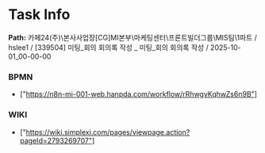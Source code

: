 # Task Info

**Path:** 카페24(주)\본사사업장\[CG]MI본부\마케팅센터\프론트빌더그룹\MIS팀\1파트 / hslee1 / [339504] 미팅_회의 회의록 작성 _ 미팅_회의 회의록 작성 / 2025-10-01_00-00-00

### BPMN
- ["https://n8n-mi-001-web.hanpda.com/workflow/rRhwgyKqhwZs6n9B"]

### WIKI
- ["https://wiki.simplexi.com/pages/viewpage.action?pageId=2793269707"]

